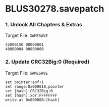 # BLUS30278.savepatch

### 1. Unlock All Chapters & Extras

Target File: `GAMESAVE`

```
42000150 00000001
400B0004 00000000
```

### 2. Update CRC32Big:0 (Required)

Target File: `GAMESAVE`

```
set pointer:eof+1
set range:0x000010,pointer
set [hash]:CRC32Big:0
set [hash]:xor:FFFFFFFF
write at 0x000008:[hash]
```

